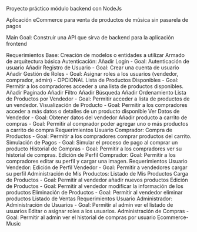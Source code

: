 Proyecto práctico módulo backend con NodeJs

Aplicación eCommerce para venta de productos de música sin pasarela de pagos


Main Goal: Construir una API que sirva de backend para la aplicación frontend

Requerimientos Base:
Creación de modelos o entidades a utilizar
Armado de arquitectura básica
Autenticación:
Añadir Login - Goal: Autenticación de usuario
Añadir Registro de Usuario - Goal: Crear una cuenta de usuario
Añadir Gestión de Roles - Goal: Asignar roles a los usuarios (vendedor, comprador, admin) - OPCIONAL
Lista de Productos Disponibles - Goal: Permitir a los compradores acceder a una lista de productos disponibles.
Añadir Paginado
Añadir Filtro
Añadir Búsqueda
Añadir Ordenamiento
Lista de Productos por Vendedor - Goal: Permitir acceder a lista de productos de un vendedor.
Visualización de Producto - Goal: Permitir a los compradores acceder a más datos o detalles de un producto disponible
Ver Datos de Vendedor - Goal: Obtener datos del vendedor
Añadir producto a carrito de compras - Goal: Permitir al comprador poder agregar uno o más productos a carrito de compra
Requerimientos Usuario Comprador:
Compra de Productos - Goal: Permitir a los compradores comprar productos del carrito.
Simulación de Pagos - Goal: Simular el proceso de pago al comprar un producto
Historial de Compras - Goal: Permitir a los compradores ver su historial de compras.
Edición de Perfil Comprador: Goal: Permitir a los compradores editar su perfil y cargar una imagen.
Requerimientos Usuario Vendedor:
Edición de Perfil Vendedor - Goal: Permitir a vendedores cargar su perfil
Administración de Mis Productos:
Listado de Mis Productos
Carga de Productos - Goal: Permitir al vendedor añadir nuevos productos
Edición de Productos - Goal: Permitir al vendedor modificar la información de los productos
Eliminación de Productos - Goal: Permitir al vendedor eliminar productos
Listado de Ventas
Requerimientos Usuario Administrador:
Administración de Usuarios - Goal: Permitir al admin ver el listado de usuarios
Editar o asignar roles a los usuarios.
Administración de Compras - Goal: Permitir al admin ver el historial de compras por usuario
Ecommerce-Music
